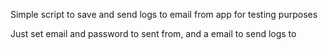 Simple script to save and send logs to email from app for testing purposes

Just set email and password to sent from, and a email to send logs to

